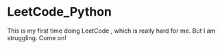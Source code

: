 # LeetCode_Python
This is my first time doing LeetCode , which is really hard for me. But I am struggling. Come on!
